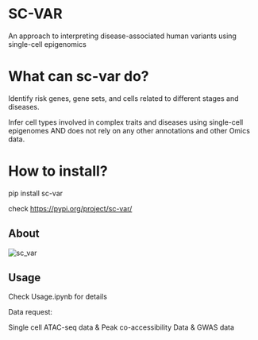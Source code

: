 
# SC-VAR

An approach to interpreting disease-associated human variants using single-cell epigenomics


# What can sc-var do?

Identify risk genes, gene sets, and cells related to different stages and diseases. 

Infer cell types involved in complex traits and diseases using single-cell epigenomes AND does not rely on any other annotations and other Omics data. 


# How to install?

pip install sc-var

check https://pypi.org/project/sc-var/


## About


![sc_var](https://github.com/gefeiZ/sc_var/assets/116159260/9a37b915-641d-48d6-aa73-97c6f3684b41)




## Usage

Check Usage.ipynb for details

Data request: 

Single cell ATAC-seq data &
Peak co-accessibility Data &
GWAS data 

